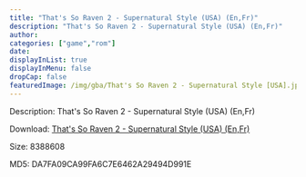 ```yaml
---
title: "That's So Raven 2 - Supernatural Style (USA) (En,Fr)"
description: "That's So Raven 2 - Supernatural Style (USA) (En,Fr)"
author: 
categories: ["game","rom"]
date: 
displayInList: true
displayInMenu: false
dropCap: false
featuredImage: /img/gba/That's So Raven 2 - Supernatural Style [USA].jpg
---
```


Description: That's So Raven 2 - Supernatural Style (USA) (En,Fr)

Download: <a style="text-decoration:underline;" href="https://mega.nz/#!aH5ECIzB!Rolcp3AmbQSzPwSkZu2TSM7EjNd8TxBZBPuE5Q4SR0w" target = "_blank" rel = "nofollow" > That's So Raven 2 - Supernatural Style (USA) (En,Fr)</a>

Size: 8388608

MD5: DA7FA09CA99FA6C7E6462A29494D991E

